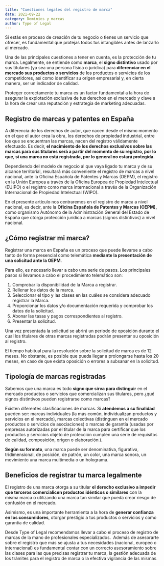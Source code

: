 ```yaml
---
title: "Cuestiones legales del registro de marca"
date: 2021-09-22
category: Dominios y marcas
author: Type of Legal
---
```


Si estás en proceso de creación de tu negocio o tienes un servicio que ofrecer, es fundamental que protejas todos tus intangibles antes de lanzarlo al mercado.

Una de las principales cuestiones a tener en cuenta, es la protección de tu marca. Legalmente, se entiende como **marca**, el **signo distintivo** usado por sus titulares (ya sea una persona física o jurídica) para **diferenciar en el mercado sus productos o servicios** de los productos o servicios de los competidores, así como identificar su origen empresarial y, en cierta manera, ser un indicador de calidad.

Proteger correctamente tu marca es un factor fundamental a la hora de asegurar la explotación exclusiva de tus derechos en el mercado y clave a la hora de crear una reputación y estrategia de marketing adecuadas.

**Registro de marcas y patentes en España**
-------------------------------------------

A diferencia de los derechos de autor, que nacen desde el mismo momento en el que el autor crea la obra, los derechos de propiedad industrial, entre los que se encuentran las marcas, nacen del registro válidamente efectuado. Es decir, **el nacimiento de los derechos exclusivos sobre las marcas para sus titulares será a partir del momento de su registro, por lo que, si una marca no está registrada, por lo general no estará protegida.**

Dependiendo del modelo de negocio al que vaya ligado tu marca y de su alcance territorial, resultará más conveniente el registro de marcas a nivel nacional, ante la Oficina Española de Patentes y Marcas (OEPM), el registro en la Unión Europea a través de la Oficina Europea de Propiedad Intelectual (EUIPO) o el registro como marca internacional a través de la Organización Internacional de Propiedad Intelectual (WIPO).

En el presente artículo nos centraremos en el registro de marca a nivel nacional, es decir, ante la **Oficina Española de Patentes y Marcas (OEPM)**, como organismo Autónomo de la Administración General del Estado de España que otorga protección jurídica a marcas (signos distintivos) a nivel nacional.

**¿Cómo registrar mi marca?**
-----------------------------

Registrar una marca en España es un proceso que puede llevarse a cabo tanto de forma presencial como telemática **mediante la presentación de una solicitud ante la OEPM**.

Para ello, es necesario llevar a cabo una serie de pasos. Los principales pasos si llevamos a cabo el procedimiento telemático son:

1.  Comprobar la disponibilidad de la Marca a registrar.
2.  Rellenar los datos de la marca.
3.  Seleccionar el tipo y las clases en las cuáles se considera adecuado registrar la Marca.
4.  Proporcionar los datos y/o documentación requerida y comprobar los datos de la solicitud.
5.  Abonar las tasas y pagos correspondientes al registro.
6.  Presentar la solicitud.

Una vez presentada la solicitud se abrirá un periodo de oposición durante el cual los titulares de otras marcas registradas podrán presentar su oposición al registro.

El tiempo habitual para la resolución sobre la solicitud de marca es de 12 meses. No obstante, es posible que pueda llegar a prolongarse hasta los 20 meses, en caso de que exista oposición o errores a subsanar en la solicitud.

**Tipología de marcas registradas**
-----------------------------------

Sabemos que una marca es todo **signo que sirva para distinguir** en el mercado productos o servicios que comercializan sus titulares, pero ¿qué signos distintivos pueden registrarse como marcas?

Existen diferentes clasificaciones de marcas. Si **atendemos a su finalidad** pueden ser: marcas individuales (la más común, individualizan productos y servicios en el mercado), marcas colectivas (distinguen en el mercado productos o servicios de asociaciones) o marcas de garantía (usadas por empresas autorizadas por el titular de la marca para certificar que los productos y servicios objeto de protección cumplen una serie de requisitos de calidad, composición, origen o elaboración.).

**Según su formato**, una marca puede ser denominativa, figurativa, tridimensional, de posición, de patrón, un color, una marca sonora, un movimiento una marca multimedia o un holograma.

**Beneficios de registrar tu marca legalmente** 
------------------------------------------------

El registro de una marca otorga a su titular **el derecho exclusivo** **a impedir que terceros comercialicen productos idénticos o similares** con la misma marca o utilizando una marca tan similar que pueda crear riesgo de confusión en el mercado.

Asimismo, es una importante herramienta a la hora de **generar confianza en los consumidores**, otorgar prestigio a tus productos o servicios y como garantía de calidad.

Desde Type of Legal recomendamos llevar a cabo el proceso de registro de marcas de la mano de profesionales especializados.  Además de asesorarte sobre el registro que más se ajusta a tus necesidades (nacional, europeo o internacional) es fundamental contar con un correcto asesoramiento sobre las clases para las que precisas registrar tu marca, la gestión adecuada de los trámites para el registro de marca o la efectiva vigilancia de las mismas.
